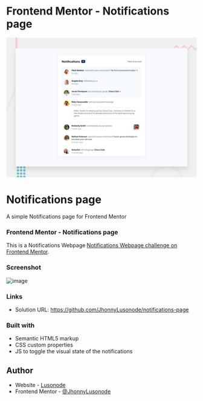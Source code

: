 # Frontend Mentor - Notifications page

![Design preview for the Notifications page coding challenge](./design/desktop-preview.jpg)

# Notifications page
A simple Notifications page for Frontend Mentor

### Frontend Mentor - Notifications page

This is a Notifications Webpage [Notifications Webpage challenge on Frontend Mentor](https://www.frontendmentor.io/challenges/notifications-page-DqK5QAmKbC).

### Screenshot
![image](https://cdn.discordapp.com/attachments/842109729769127946/1032656470631796816/unknown.png)


### Links
- Solution URL: https://github.com/JhonnyLusonode/notifications-page

### Built with
- Semantic HTML5 markup
- CSS custom properties
- JS to toggle the visual state of the notifications

## Author
- Website - [Lusonode](https://lusonode.com)
- Frontend Mentor - [@JhonnyLusonode](https://www.frontendmentor.io/profile/JhonnyLusonode)
